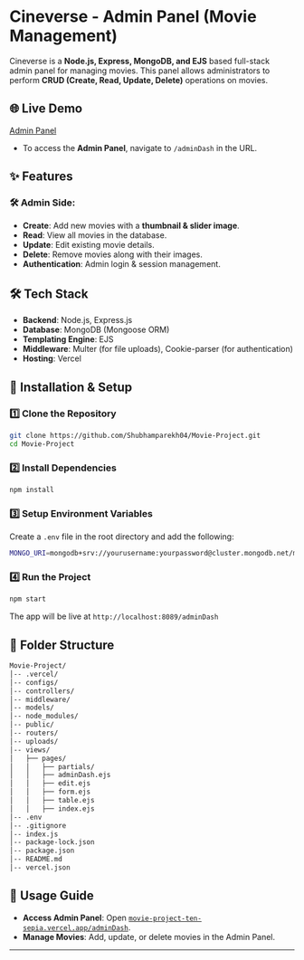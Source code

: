 # Cineverse - Admin Panel (Movie Management)

Cineverse is a **Node.js, Express, MongoDB, and EJS** based full-stack admin panel for managing movies. This panel allows administrators to perform **CRUD (Create, Read, Update, Delete)** operations on movies.

## 🌐 Live Demo
[Admin Panel](https://movie-project-ten-sepia.vercel.app/adminDash)

- To access the **Admin Panel**, navigate to `/adminDash` in the URL.

## ✨ Features

### 🛠️ Admin Side:
- **Create**: Add new movies with a **thumbnail & slider image**.
- **Read**: View all movies in the database.
- **Update**: Edit existing movie details.
- **Delete**: Remove movies along with their images.
- **Authentication**: Admin login & session management.

## 🛠️ Tech Stack
- **Backend**: Node.js, Express.js
- **Database**: MongoDB (Mongoose ORM)
- **Templating Engine**: EJS
- **Middleware**: Multer (for file uploads), Cookie-parser (for authentication)
- **Hosting**: Vercel

## 🚀 Installation & Setup

### 1️⃣ Clone the Repository
```sh
git clone https://github.com/Shubhamparekh04/Movie-Project.git
cd Movie-Project
```

### 2️⃣ Install Dependencies
```sh
npm install
```

### 3️⃣ Setup Environment Variables
Create a `.env` file in the root directory and add the following:
```sh
MONGO_URI=mongodb+srv://yourusername:yourpassword@cluster.mongodb.net/movies
```

### 4️⃣ Run the Project
```sh
npm start
```

The app will be live at `http://localhost:8089/adminDash`

## 📂 Folder Structure
```sh
Movie-Project/
│-- .vercel/
│-- configs/
│-- controllers/
│-- middleware/
│-- models/
│-- node_modules/
│-- public/
│-- routers/
│-- uploads/
│-- views/
│   ├── pages/
│   │   ├── partials/
│   │   ├── adminDash.ejs
│   │   ├── edit.ejs
│   │   ├── form.ejs
│   │   ├── table.ejs
│   │   ├── index.ejs
│-- .env
│-- .gitignore
│-- index.js
│-- package-lock.json
│-- package.json
│-- README.md
│-- vercel.json
```

## 🎯 Usage Guide
- **Access Admin Panel**: Open [`movie-project-ten-sepia.vercel.app/adminDash`](https://movie-project-ten-sepia.vercel.app/adminDash).
- **Manage Movies**: Add, update, or delete movies in the Admin Panel.

---


